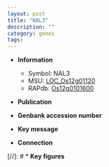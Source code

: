 ```yaml
---
layout: post
title: "NAL3"
description: ""
category: genes
tags: 
---
```


* **Information**  
    + Symbol: NAL3  
    + MSU: [LOC_Os12g01120](http://rice.uga.edu/cgi-bin/ORF_infopage.cgi?orf=LOC_Os12g01120)  
    + RAPdb: [Os12g0101600](http://rapdb.dna.affrc.go.jp/viewer/gbrowse_details/irgsp1?name=Os12g0101600)  

* **Publication**  

* **Genbank accession number**  

* **Key message**  

* **Connection**  

[//]: # * **Key figures**  


